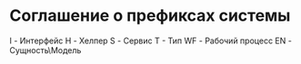 # Соглашение о префиксах системы

I - Интерфейс
H - Хелпер
S - Сервис
Т - Тип
WF - Рабочий процесс
EN - Сущность\Модель

